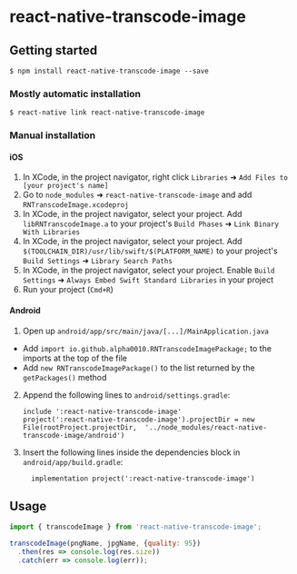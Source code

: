 # react-native-transcode-image

## Getting started

`$ npm install react-native-transcode-image --save`

### Mostly automatic installation

`$ react-native link react-native-transcode-image`

### Manual installation


#### iOS

1. In XCode, in the project navigator, right click `Libraries` ➜ `Add Files to [your project's name]`
2. Go to `node_modules` ➜ `react-native-transcode-image` and add `RNTranscodeImage.xcodeproj`
3. In XCode, in the project navigator, select your project. Add `libRNTranscodeImage.a` to your project's `Build Phases` ➜ `Link Binary With Libraries`
4. In XCode, in the project navigator, select your project. Add `$(TOOLCHAIN_DIR)/usr/lib/swift/$(PLATFORM_NAME)` to your project's `Build Settings` ➜ `Library Search Paths`
5. In XCode, in the project navigator, select your project. Enable `Build Settings` ➜ `Always Embed Swift Standard Libraries` in your project
6. Run your project (`Cmd+R`)

#### Android

1. Open up `android/app/src/main/java/[...]/MainApplication.java`
  - Add `import io.github.alpha0010.RNTranscodeImagePackage;` to the imports at the top of the file
  - Add `new RNTranscodeImagePackage()` to the list returned by the `getPackages()` method
2. Append the following lines to `android/settings.gradle`:
  	```
  	include ':react-native-transcode-image'
  	project(':react-native-transcode-image').projectDir = new File(rootProject.projectDir, 	'../node_modules/react-native-transcode-image/android')
  	```
3. Insert the following lines inside the dependencies block in `android/app/build.gradle`:
  	```
      implementation project(':react-native-transcode-image')
  	```


## Usage
```javascript
import { transcodeImage } from 'react-native-transcode-image';

transcodeImage(pngName, jpgName, {quality: 95})
  .then(res => console.log(res.size))
  .catch(err => console.log(err));
```
